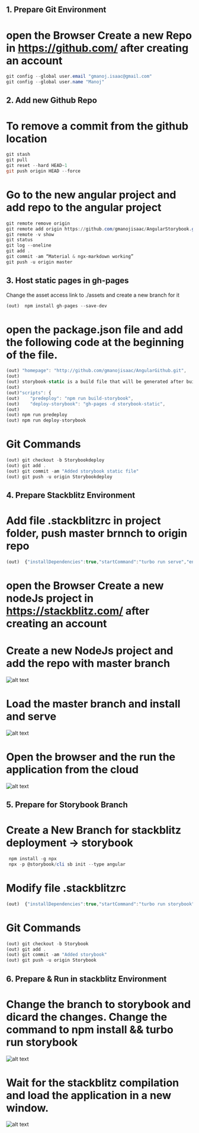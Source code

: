 ## 1. Prepare Git Environment
# open the Browser Create a new Repo in https://github.com/ after creating an account

```powershell
git config --global user.email "gmanoj.isaac@gmail.com"
git config --global user.name "Manoj"
```

## 2. Add new Github Repo
# To remove a commit from the github location

```powershell
git stash
git pull
git reset --hard HEAD~1
git push origin HEAD --force

```

# Go to the new angular project and add repo to the angular project
```powershell
git remote remove origin
git remote add origin https://github.com/gmanojisaac/AngularStorybook.git
git remote -v show
git status
git log --oneline
git add .
git commit -am “Material & ngx-markdown working”
git push -u origin master

```

## 3. Host static pages in gh-pages
Change the asset access link to ./assets and create a new branch for it
```typescript
(out)  npm install gh-pages --save-dev
```

# open the package.json file and add the following code at the beginning of the file.
```typescript
(out) "homepage": "http://github.com/gmanojisaac/AngularGithub.git",
(out)
(out) storybook-static is a build file that will be generated after building your Storybook locally.
(out)
(out)"scripts": {
(out)    "predeploy": "npm run build-storybook",
(out)    "deploy-storybook": "gh-pages -d storybook-static",
(out)
(out) npm run predeploy
(out) npm run deploy-storybook
```
# Git Commands

```typescript
(out) git checkout -b Storybookdeploy
(out) git add .
(out) git commit -am "Added storybook static file"
(out) git push -u origin Storybookdeploy
```

## 4. Prepare Stackblitz Environment
# Add file .stackblitzrc in project folder, push master brnnch to origin repo

```typescript
(out)  {"installDependencies":true,"startCommand":"turbo run serve","env":{"ENABLE_CJS_IMPORTS":true}}
```
# open the Browser Create a new nodeJs project in https://stackblitz.com/ after creating an account
# Create a new NodeJs project and add the repo with master branch

![alt text](../assets/stackblitz.png "Add repo")

# Load the master branch and install and serve

![alt text](../assets/stackblitz-start.png "Add repo")

# Open the browser and the run the application from the cloud

![alt text](../assets/stackblitz-served.png "Add repo")

## 5. Prepare for Storybook Branch

# Create a New Branch for stackblitz deployment -> storybook
```powershell
 npm install -g npx
 npx -p @storybook/cli sb init --type angular
```

# Modify  file .stackblitzrc

```typescript
(out)  {"installDependencies":true,"startCommand":"turbo run storybook","env":{"ENABLE_CJS_IMPORTS":true}}
```

# Git Commands

```typescript
(out) git checkout -b Storybook
(out) git add .
(out) git commit -am "Added storybook"
(out) git push -u origin Storybook
```

## 6. Prepare & Run in stackblitz Environment
# Change the branch to storybook and dicard the changes. Change the command to npm install && turbo run storybook

![alt text](../assets/stackblitz-storybook.png "Add repo")

# Wait for the stackblitz compilation and load the application in a new window.

![alt text](../assets/stackblitz-run.png "Add repo")